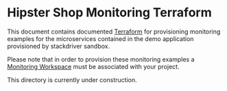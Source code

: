 Hipster Shop Monitoring Terraform
================================================================================

This document contains documented [Terraform] for provisioning monitoring examples
for the microservices contained in the demo application provisioned by stackdriver sandbox.

Please note that in order to provision these monitoring examples a [Monitoring Workspace] 
must be associated with your project.

This directory is currently under construction.

[Terraform]: https://www.terraform.io/
[Monitoring Workspace]: https://cloud.google.com/monitoring/workspaces/create